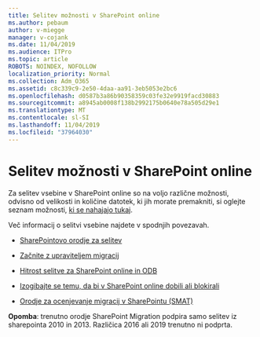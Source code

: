 ```yaml
---
title: Selitev možnosti v SharePoint online
ms.author: pebaum
author: v-miegge
manager: v-cojank
ms.date: 11/04/2019
ms.audience: ITPro
ms.topic: article
ROBOTS: NOINDEX, NOFOLLOW
localization_priority: Normal
ms.collection: Adm_O365
ms.assetid: c8c339c9-2e50-4daa-aa91-3eb5053e2bc6
ms.openlocfilehash: d0587b3a86b90358359c03fe32e9919facd30883
ms.sourcegitcommit: a8945ab0008f138b2992175b0640e78a505d29e1
ms.translationtype: MT
ms.contentlocale: sl-SI
ms.lasthandoff: 11/04/2019
ms.locfileid: "37964030"
---
```

# <a name="migrate-options-to-sharepoint-online"></a>Selitev možnosti v SharePoint online

Za selitev vsebine v SharePoint online so na voljo različne možnosti, odvisno od velikosti in količine datotek, ki jih morate premakniti, si oglejte seznam možnosti, [ki se nahajajo tukaj](https://docs.microsoft.com/sharepointmigration/migrate-to-sharepoint-online).

Več informacij o selitvi vsebine najdete v spodnjih povezavah.

- [SharePointovo orodje za selitev](https://docs.microsoft.com/sharepointmigration/introducing-the-sharepoint-migration-tool)

- [Začnite z upraviteljem migracij](https://docs.microsoft.com/sharepointmigration/mm-get-started)

- [Hitrost selitve za SharePoint online in ODB](https://docs.microsoft.com/sharepointmigration/sharepoint-online-and-onedrive-migration-speed)

- [Izogibajte se temu, da bi v SharePoint online dobili ali blokirali](https://docs.microsoft.com/sharepoint/dev/general-development/how-to-avoid-getting-throttled-or-blocked-in-sharepoint-online)

- [Orodje za ocenjevanje migracij v SharePointu (SMAT)](https://www.microsoft.com/download/details.aspx?id=53598&amp;751be11f-ede8-5a0c-058c-2ee190a24fa6=True)

**Opomba**: trenutno orodje SharePoint Migration podpira samo selitev iz sharepointa 2010 in 2013. Različica 2016 ali 2019 trenutno ni podprta.
